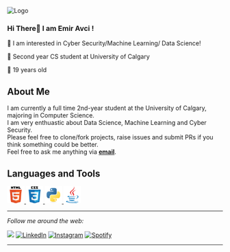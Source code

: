 ![Logo](https://user-images.githubusercontent.com/53044008/114941969-85894100-9e4c-11eb-9528-4139bab5ff1d.png)
### Hi There👋 I am Emir Avci !
🔭 I am interested in Cyber Security/Machine Learning/ Data Science!

🏫 Second year CS student at University of Calgary

🔑 19 years old

## About Me
<p>
I am currently a full time 2nd-year student at the University of Calgary, majoring in Computer Science.<br> I am very enthuastic about Data Science, Machine Learning and Cyber Security.<br>Please feel free to clone/fork projects, raise issues and submit PRs if you think something could be better. <br>
Feel free to ask me anything via <a href="mailto:emiravc@gmail.com"><b>email</b></a>.
</p>

## Languages and Tools

<p> 
  <a href="https://www.w3.org/html/" target="_blank"> 
    <img src="https://raw.githubusercontent.com/devicons/devicon/master/icons/html5/html5-original-wordmark.svg" alt="html5" width="40" height="40"/> 
  </a>
  <a href="https://www.w3schools.com/css/" target="_blank"> 
    <img src="https://raw.githubusercontent.com/devicons/devicon/master/icons/css3/css3-original-wordmark.svg" alt="css3" width="40" height="40"/> 
  </a> 
  <a href="https://www.python.org" target="_blank"> 
    <img src="https://raw.githubusercontent.com/devicons/devicon/master/icons/python/python-original.svg" alt="python" width="40" height="40"/> 
  </a>  
  <a href="https://www.oracle.com/java/" target="_blank"> 
    <img src="https://raw.githubusercontent.com/devicons/devicon/master/icons/java/java-original.svg" alt="java" width="40" height="40"/> 
  </a> 
</p>

---

<i>Follow me around the web:</i><br>

![](https://komarev.com/ghpvc/?username=emiravc)
<a href="https://www.linkedin.com/in/selcukemiravci/" target="_blank"><img src="https://img.shields.io/badge/LinkedIn-%230077B5.svg?&style=flat-square&logo=linkedin&logoColor=white" alt="LinkedIn"></a>
<a href="https://www.instagram.com/emr_avc/" target="_blank"><img src="https://img.shields.io/badge/Instagram-%23E4405F.svg?&style=flat-square&logo=instagram&logoColor=white" alt="Instagram"></a>
<a href="https://open.spotify.com/user/emr_avc?si=4e19a5616e544486" target="_blank"><img src="https://img.shields.io/badge/Spotify-%231ED760.svg?&style=flat-square&logo=spotify&logoColor=white" alt="Spotify"></a>

---

